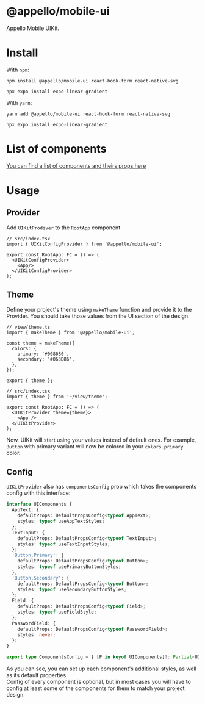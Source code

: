 # @appello/mobile-ui
Appello Mobile UIKit.

# Install
With `npm`:
```
npm install @appello/mobile-ui react-hook-form react-native-svg

npx expo install expo-linear-gradient
```

With `yarn`:
```
yarn add @appello/mobile-ui react-hook-form react-native-svg

npx expo install expo-linear-gradient
```

# List of components
[You can find a list of components and theirs props here](https://main--651eac83bd7f617778b019a6.chromatic.com)

# Usage
## Provider
Add `UIKitProdiver` to the `RootApp` component

```tsx
// src/index.tsx
import { UIKitConfigProvider } from '@appello/mobile-ui';

export const RootApp: FC = () => (
  <UIKitConfigProvider>
    <App/>
  </UIKitConfigProvider>
);
```

## Theme
Define your project's theme using `makeTheme` function and provide it to the Provider. You should take those values from the UI section of the design.

```tsx
// view/theme.ts
import { makeTheme } from '@appello/mobile-ui';

const theme = makeTheme({
  colors: {
    primary: '#008080',
    secondary: '#063D86',
  },
});

export { theme };

// src/index.tsx
import { theme } from '~/view/theme';

export const RootApp: FC = () => (
  <UIKitProvider theme={theme}>
    <App />
  </UIKitProvider>
);
```
Now, UIKit will start using your values instead of default ones. For example, `Button` with primary variant will now be colored in your `colors.primary` color.

## Config
`UIKitProvider` also has `componentsConfig` prop which takes the components config with this interface:

```typescript
interface UIComponents {
  AppText: {
    defaultProps: DefaultPropsConfig<typeof AppText>;
    styles: typeof useAppTextStyles;
  };
  TextInput: {
    defaultProps: DefaultPropsConfig<typeof TextInput>;
    styles: typeof useTextInputStyles;
  };
  'Button.Primary': {
    defaultProps: DefaultPropsConfig<typeof Button>;
    styles: typeof usePrimaryButtonStyles;
  };
  'Button.Secondary': {
    defaultProps: DefaultPropsConfig<typeof Button>;
    styles: typeof useSecondaryButtonStyles;
  };
  Field: {
    defaultProps: DefaultPropsConfig<typeof Field>;
    styles: typeof useFieldStyle;
  };
  PasswordField: {
    defaultProps: DefaultPropsConfig<typeof PasswordField>;
    styles: never;
  };
}

export type ComponentsConfig = { [P in keyof UIComponents]?: Partial<UIComponents[P]> };
```

As you can see, you can set up each component's additional styles, as well as its default properties.  
Config of every component is optional, but in most cases you will have to config at least some of the components for them to match your project design.
